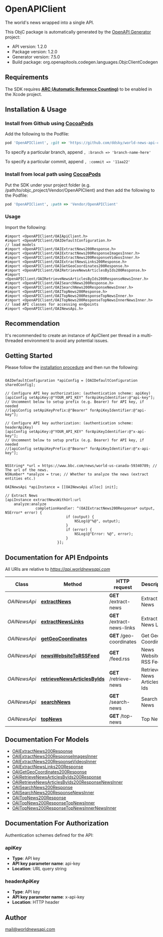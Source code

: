 # OpenAPIClient

The world's news wrapped into a single API.

This ObjC package is automatically generated by the [OpenAPI Generator](https://openapi-generator.tech) project:

- API version: 1.2.0
- Package version: 1.2.0
- Generator version: 7.5.0
- Build package: org.openapitools.codegen.languages.ObjcClientCodegen

## Requirements

The SDK requires [**ARC (Automatic Reference Counting)**](http://stackoverflow.com/questions/7778356/how-to-enable-disable-automatic-reference-counting) to be enabled in the Xcode project.

## Installation & Usage
### Install from Github using [CocoaPods](https://cocoapods.org/)

Add the following to the Podfile:

```ruby
pod 'OpenAPIClient', :git => 'https://github.com/ddsky/world-news-api-clients/tree/main/objc/.git'
```

To specify a particular branch, append `, :branch => 'branch-name-here'`

To specify a particular commit, append `, :commit => '11aa22'`

### Install from local path using [CocoaPods](https://cocoapods.org/)

Put the SDK under your project folder (e.g. /path/to/objc_project/Vendor/OpenAPIClient) and then add the following to the Podfile:

```ruby
pod 'OpenAPIClient', :path => 'Vendor/OpenAPIClient'
```

### Usage

Import the following:

```objc
#import <OpenAPIClient/OAIApiClient.h>
#import <OpenAPIClient/OAIDefaultConfiguration.h>
// load models
#import <OpenAPIClient/OAIExtractNews200Response.h>
#import <OpenAPIClient/OAIExtractNews200ResponseImagesInner.h>
#import <OpenAPIClient/OAIExtractNews200ResponseVideosInner.h>
#import <OpenAPIClient/OAIExtractNewsLinks200Response.h>
#import <OpenAPIClient/OAIGetGeoCoordinates200Response.h>
#import <OpenAPIClient/OAIRetrieveNewsArticlesByIds200Response.h>
#import <OpenAPIClient/OAIRetrieveNewsArticlesByIds200ResponseNewsInner.h>
#import <OpenAPIClient/OAISearchNews200Response.h>
#import <OpenAPIClient/OAISearchNews200ResponseNewsInner.h>
#import <OpenAPIClient/OAITopNews200Response.h>
#import <OpenAPIClient/OAITopNews200ResponseTopNewsInner.h>
#import <OpenAPIClient/OAITopNews200ResponseTopNewsInnerNewsInner.h>
// load API classes for accessing endpoints
#import <OpenAPIClient/OAINewsApi.h>

```

## Recommendation

It's recommended to create an instance of ApiClient per thread in a multi-threaded environment to avoid any potential issues.

## Getting Started

Please follow the [installation procedure](#installation--usage) and then run the following:

```objc

OAIDefaultConfiguration *apiConfig = [OAIDefaultConfiguration sharedConfig];

// Configure API key authorization: (authentication scheme: apiKey)
[apiConfig setApiKey:@"YOUR_API_KEY" forApiKeyIdentifier:@"api-key"];
// Uncomment below to setup prefix (e.g. Bearer) for API key, if needed
//[apiConfig setApiKeyPrefix:@"Bearer" forApiKeyIdentifier:@"api-key"];

// Configure API key authorization: (authentication scheme: headerApiKey)
[apiConfig setApiKey:@"YOUR_API_KEY" forApiKeyIdentifier:@"x-api-key"];
// Uncomment below to setup prefix (e.g. Bearer) for API key, if needed
//[apiConfig setApiKeyPrefix:@"Bearer" forApiKeyIdentifier:@"x-api-key"];


NSString* *url = https://www.bbc.com/news/world-us-canada-59340789; // The url of the news.
NSNumber* *analyze = true; // Whether to analyze the news (extract entities etc.)

OAINewsApi *apiInstance = [[OAINewsApi alloc] init];

// Extract News
[apiInstance extractNewsWithUrl:url
    analyze:analyze
              completionHandler: ^(OAIExtractNews200Response* output, NSError* error) {
                            if (output) {
                                NSLog(@"%@", output);
                            }
                            if (error) {
                                NSLog(@"Error: %@", error);
                            }
                        }];

```

## Documentation for API Endpoints

All URIs are relative to *https://api.worldnewsapi.com*

Class | Method | HTTP request | Description
------------ | ------------- | ------------- | -------------
*OAINewsApi* | [**extractNews**](docs/OAINewsApi.md#extractnews) | **GET** /extract-news | Extract News
*OAINewsApi* | [**extractNewsLinks**](docs/OAINewsApi.md#extractnewslinks) | **GET** /extract-news-links | Extract News Links
*OAINewsApi* | [**getGeoCoordinates**](docs/OAINewsApi.md#getgeocoordinates) | **GET** /geo-coordinates | Get Geo Coordinates
*OAINewsApi* | [**newsWebsiteToRSSFeed**](docs/OAINewsApi.md#newswebsitetorssfeed) | **GET** /feed.rss | News Website to RSS Feed
*OAINewsApi* | [**retrieveNewsArticlesByIds**](docs/OAINewsApi.md#retrievenewsarticlesbyids) | **GET** /retrieve-news | Retrieve News Articles by Ids
*OAINewsApi* | [**searchNews**](docs/OAINewsApi.md#searchnews) | **GET** /search-news | Search News
*OAINewsApi* | [**topNews**](docs/OAINewsApi.md#topnews) | **GET** /top-news | Top News


## Documentation For Models

 - [OAIExtractNews200Response](docs/OAIExtractNews200Response.md)
 - [OAIExtractNews200ResponseImagesInner](docs/OAIExtractNews200ResponseImagesInner.md)
 - [OAIExtractNews200ResponseVideosInner](docs/OAIExtractNews200ResponseVideosInner.md)
 - [OAIExtractNewsLinks200Response](docs/OAIExtractNewsLinks200Response.md)
 - [OAIGetGeoCoordinates200Response](docs/OAIGetGeoCoordinates200Response.md)
 - [OAIRetrieveNewsArticlesByIds200Response](docs/OAIRetrieveNewsArticlesByIds200Response.md)
 - [OAIRetrieveNewsArticlesByIds200ResponseNewsInner](docs/OAIRetrieveNewsArticlesByIds200ResponseNewsInner.md)
 - [OAISearchNews200Response](docs/OAISearchNews200Response.md)
 - [OAISearchNews200ResponseNewsInner](docs/OAISearchNews200ResponseNewsInner.md)
 - [OAITopNews200Response](docs/OAITopNews200Response.md)
 - [OAITopNews200ResponseTopNewsInner](docs/OAITopNews200ResponseTopNewsInner.md)
 - [OAITopNews200ResponseTopNewsInnerNewsInner](docs/OAITopNews200ResponseTopNewsInnerNewsInner.md)


## Documentation For Authorization


Authentication schemes defined for the API:
### apiKey

- **Type**: API key
- **API key parameter name**: api-key
- **Location**: URL query string

### headerApiKey

- **Type**: API key
- **API key parameter name**: x-api-key
- **Location**: HTTP header


## Author

mail@worldnewsapi.com

